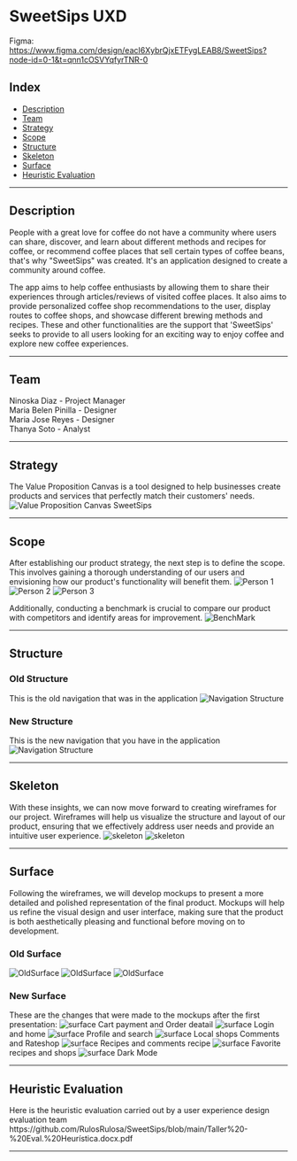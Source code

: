 <h1>SweetSips UXD</h1>

Figma:
https://www.figma.com/design/eacI6XybrQjxETFygLEAB8/SweetSips?node-id=0-1&t=qnn1cOSVYqfyrTNR-0

<h2>Index</h2>
  <ul>
    <li><a href="#description">Description</a></li>
    <li><a href="#team">Team</a></li>
    <li><a href="#strategy">Strategy</a></li>
    <li><a href="#scope">Scope</a></li>
    <li><a href="#structure">Structure</a></li>
    <li><a href="#skeleton">Skeleton</a></li>
    <li><a href="#surface">Surface</a></li>
    <li><a href="#heuristicEvaluation">Heuristic Evaluation</a></li>
  </ul>
  
 <hr>

<h2 id="description">Description</h2>

People with a great love for coffee do not have a community where users can share, discover, and learn about different methods and recipes for coffee, or recommend coffee places that sell certain types of coffee beans, that's why "SweetSips" was created. It's an application designed to create a community around coffee.

The app aims to help coffee enthusiasts by allowing them to share their experiences through articles/reviews of visited coffee places. It also aims to provide personalized coffee shop recommendations to the user, display routes to coffee shops, and showcase different brewing methods and recipes. These and other functionalities are the support that 'SweetSips' seeks to provide to all users looking for an exciting way to enjoy coffee and explore new coffee experiences.
<hr>

<h2 id="team">Team</h2>
Ninoska Diaz - Project Manager <br>
Maria Belen Pinilla - Designer <br>
Maria Jose Reyes - Designer <br>
Thanya Soto - Analyst <br>
<hr>

<h2 id="strategy">Strategy</h2>
The Value Proposition Canvas is a tool designed to help businesses create products and services that perfectly match their customers' needs.
<img src="https://github.com/RulosRulosa/SweetSips/blob/main/SweetSips.jpg" alt="Value Proposition Canvas SweetSips">
<hr>

<h2 id="scope">Scope</h2>
After establishing our product strategy, the next step is to define the scope. This involves gaining a thorough understanding of our users and envisioning how our product's functionality will benefit them.
<img src="https://github.com/RulosRulosa/SweetSips/blob/main/Persona/Alexa.png" alt="Person 1">
<img src="https://github.com/RulosRulosa/SweetSips/blob/main/Persona/Bastian.png" alt="Person 2">
<img src="https://github.com/RulosRulosa/SweetSips/blob/main/Persona/Manolo.png" alt="Person 3">

Additionally, conducting a benchmark is crucial to compare our product with competitors and identify areas for improvement.
<img src="https://github.com/RulosRulosa/SweetSips/blob/main/Benchmark.png" alt="BenchMark">
<hr>

<h2 id="structure">Structure</h2>
<h3 id="OldStructure">Old Structure</h3>
This is the old navigation that was in the application
<img src="https://github.com/RulosRulosa/SweetSips/blob/main/Navegacion/UxEstructuraNavegacionOLD.png" alt="Navigation Structure">


<h3 id="NewStructure">New Structure</h3>
This is the new navigation that you have in the application
<img src="https://github.com/RulosRulosa/SweetSips/blob/main/Navegacion/UxEstructuraNavegacionArreglada.png" alt="Navigation Structure">
<hr>

<h2 id="skeleton">Skeleton</h2>
With these insights, we can now move forward to creating wireframes for our project. Wireframes will help us visualize the structure and layout of our product, ensuring that we effectively address user needs and provide an intuitive user experience.

<img src="https://github.com/RulosRulosa/SweetSips/blob/main/Wireframes/Wirefrimes%20pt1.png" alt="skeleton">
<img src="https://github.com/RulosRulosa/SweetSips/blob/main/Wireframes/Wirefrimes%20pt2.png" alt="skeleton">
<hr>

<h2 id="surface">Surface</h2>
Following the wireframes, we will develop mockups to present a more detailed and polished representation of the final product. Mockups will help us refine the visual design and user interface, making sure that the product is both aesthetically pleasing and functional before moving on to development.
<h3 id="Oldsurface">Old Surface</h3>
<img src="https://github.com/RulosRulosa/SweetSips/blob/main/Mockups/Mockup%20viejos/mockupviejo1.png" alt="OldSurface">
<img src="https://github.com/RulosRulosa/SweetSips/blob/main/Mockups/Mockup%20viejos/mockupviejo2.png" alt="OldSurface">
<img src="https://github.com/RulosRulosa/SweetSips/blob/main/Mockups/Mockup%20viejos/mockupviejo3.png" alt="OldSurface">

<h3 id="NewSurface">New Surface</h3>
These are the changes that were made to the mockups after the first presentation:
<img src="https://github.com/RulosRulosa/SweetSips/blob/main/Mockups/Cart_payment_and_OrderDetail.png" alt="surface">
Cart payment and Order deatail
<img src="https://github.com/RulosRulosa/SweetSips/blob/main/Mockups/Login_and_home.png" alt="surface">
Login and home
<img src="https://github.com/RulosRulosa/SweetSips/blob/main/Mockups/Profile_and_Search.png" alt="surface">
Profile and search
<img src="https://github.com/RulosRulosa/SweetSips/blob/main/Mockups/Local_shops_Comments_and_Rateshop.png" alt="surface">
Local shops Comments and Rateshop
<img src="https://github.com/RulosRulosa/SweetSips/blob/main/Mockups/Recipes_and_comments_recipe.png" alt="surface">
Recipes and comments recipe
<img src="https://github.com/RulosRulosa/SweetSips/blob/main/Mockups/Favs.png" alt="surface">
Favorite recipes and shops
<img src="https://github.com/RulosRulosa/SweetSips/blob/main/Mockups/DarkMode.png" alt="surface">
Dark Mode
<hr>

<h2 id="#heuristicEvaluation">Heuristic Evaluation</h2>
Here is the heuristic evaluation carried out by a user experience design evaluation team
https://github.com/RulosRulosa/SweetSips/blob/main/Taller%20-%20Eval.%20Heurística.docx.pdf
<hr>
